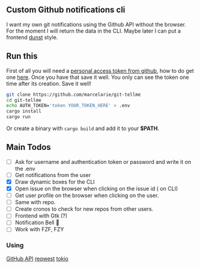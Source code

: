 ## Custom Github notifications cli

I want my own git notifications using the Github API without the browser.
For the moment I will return the data in the CLI. Maybe later I can put a frontend [dunst](https://github.com/dunst-project/dunst) style.

## Run this

First of all you will need a [personal access token from github](https://github.com/settings/tokens),
how to do get one [here](https://docs.github.com/en/github/authenticating-to-github/keeping-your-account-and-data-secure/creating-a-personal-access-token).
Once you have that save it well. You only can see the token one time after its creation.
Save it well!

```bash
git clone https://github.com/marcelarie/git-tellme
cd git-tellme
echo AUTH_TOKEN='token YOUR_TOKEN_HERE' > .env
cargo install
cargo run
```

Or create a binary with `cargo build` and add it to your **$PATH**.

## Main Todos

-   [ ] Ask for username and authentication token or password and write it on the .env
-   [ ] Get notifications from the user
-   [x] Draw dynamic boxes for the CLI
-   [x] Open issue on the browser when clicking on the issue id ( on CLI)
-   [ ] Get user profile on the browser when clicking on the user.
-   [ ] Same with repo.
-   [ ] Create cronos to check for new repos from other users.
-   [ ] Frontend with Gtk (?)
-   [ ] Notification Bell 🔔
-   [ ] Work with FZF, FZY

### Using

[GitHub API](https://docs.github.com/en/rest)
[reqwest](https://crates.io/crates/reqwest)
[tokio](https://crates.io/crates/tokio)
